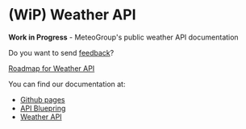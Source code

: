 (WiP) Weather API
=============================

**Work in Progress** - MeteoGroup's public weather API documentation

Do you want to send [feedback](https://meteogroup.zendesk.com/hc/en-gb/requests/new?ticket_form_id=64951)?

[Roadmap for Weather API](https://github.com/MeteoGroup/weather-api/tree/roadmap)

You can find our documentation at:

* [Github pages](http://meteogroup.github.io/weather-api/)
* [API Bluepring](https://github.com/MeteoGroup/weather-api/blob/master/WEATHER-API-BLUEPRINT.md)
* [Weather API](https://api.weather.mg/)

